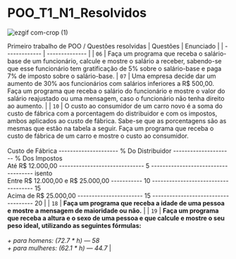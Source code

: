 # POO_T1_N1_Resolvidos 
![ezgif com-crop (1)](https://user-images.githubusercontent.com/125037138/224166045-f6ca9177-da70-4b27-88c9-ba862a437f6d.jpg)

Primeiro trabalho de POO / Questões resolvidas
| Questões | Enunciado |
| ------------- | -------------- |
| `06`  | Faça um programa que receba o salário-base de um funcionário, calcule e mostre o salário a receber, sabendo-se que esse funcionário tem gratificação de 5% sobre o salário-base e paga 7% de imposto sobre o salário-base.
| `07`  | Uma empresa decide dar um aumento de 30% aos funcionários com salários inferiores a R$ 500,00. Faça um programa que receba o salário do funcionário e mostre o valor do salário reajustado ou uma mensagem, caso o funcionário não tenha direito ao aumento.  |
| `10`  | O custo ao consumidor de um carro novo é a soma do custo de fábrica com a porcentagem do distribuidor e com os impostos, ambos aplicados ao custo de fábrica. Sabe-se que as porcentagens são as mesmas que estão na tabela a seguir. Faça um programa que receba o custo de fábrica de um carro e mostre o custo ao consumidor. <br> <br> Custo de Fábrica --------------------- % Do Distribuidor --------------------- % Dos Impostos <br> Até R$ 12.000,00 ------------------------------ 5 ------------------------------------ isento <br> Entre R$ 12.000,00 e R$ 25.000,00 ----------- 10 ------------------------------------ 15 <br> Acima de R$ 25.000,00 ----------------------- 15 ------------------------------------ 20 |
|  `18`  | **Faça um programa que receba a idade de uma pessoa e mostre a mensagem de maioridade ou não.** |
|  `19`  | **Faça um programa que receba a altura e o sexo de uma pessoa e que calcule e mostre o seu peso ideal, utilizando as seguintes fórmulas:** <br> <br> _+ para homens: (72.7 * h) — 58_ <br> _+ para mulheres: (62.1 * h) — 44.7_ |

